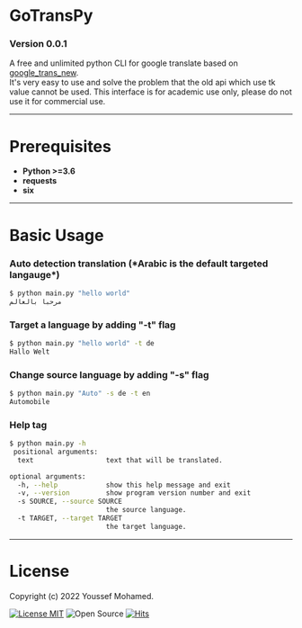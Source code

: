 # GoTransPy

### Version 0.0.1

A free and unlimited python CLI for google translate based on [google_trans_new](https://github.com/lushan88a/google_trans_new).  
It's very easy to use and solve the problem that the old api which use tk value cannot be used.
This interface is for academic use only, please do not use it for commercial use.

---

# Prerequisites

- **Python >=3.6**
- **requests**
- **six**

---

# Basic Usage

### Auto detection translation (**\*Arabic** is the default targeted langauge\*)

```bash
$ python main.py "hello world"
مرحبا بالعالم
```

### Target a language by adding "-t" flag

```bash
$ python main.py "hello world" -t de
Hallo Welt
```

### Change source language by adding "-s" flag

```bash
$ python main.py "Auto" -s de -t en
Automobile
```

### Help tag

```bash
$ python main.py -h
 positional arguments:
  text                  text that will be translated.

optional arguments:
  -h, --help            show this help message and exit
  -v, --version         show program version number and exit
  -s SOURCE, --source SOURCE
                        the source language.
  -t TARGET, --target TARGET
                        the target language.
```

---

# License
Copyright (c) 2022 Youssef Mohamed.

[![License MIT](https://img.shields.io/badge/license-MIT-blue.svg)](https://raw.githubusercontent.com/YoussefMo7amed/GoTransPy/main/LICENSE)
![Open Source](https://img.shields.io/badge/Open%20Source-%E2%9D%A4-red?style=flat)
[![Hits](https://hits.seeyoufarm.com/api/count/incr/badge.svg?url=https%3A%2F%2Fgithub.com%2Fgjbae1212%2Fhit-counter)](https://hits.seeyoufarm.com)
